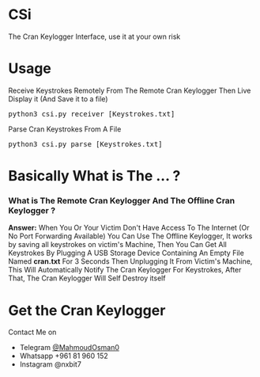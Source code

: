 # CSi
The Cran Keylogger Interface, use it at your own risk
# Usage
Receive Keystrokes Remotely From The Remote Cran Keylogger Then Live Display it (And Save it to a file)
<pre>python3 csi.py receiver [Keystrokes.txt]</pre>
Parse Cran Keystrokes From A File
<pre>python3 csi.py parse [Keystrokes.txt] </pre>
# Basically What is The ... ?
<h3>What is The Remote Cran Keylogger And The Offline Cran Keylogger ?</h3>
<p><strong>Answer:</strong> When You Or Your Victim Don't Have Access To The Internet (Or No Port Forwarding Available) You Can Use The Offline Keylogger, It works by saving all keystrokes on victim's Machine, Then You Can Get All Keystrokes By Plugging A USB Storage Device Containing An Empty File Named <strong>cran.txt</strong> For 3 Seconds Then Unplugging It From Victim's Machine, This Will Automatically Notify The Cran Keylogger For Keystrokes, After That, The Cran Keylogger Will Self Destroy itself</p>

# Get the Cran Keylogger
Contact Me on 
<ul><li>Telegram <a href="https://t.me/MahmoudOsman0">@MahmoudOsman0</a></li>
<li>Whatsapp +961 81 960 152</li>
<li>Instagram @nxbit7</li>
